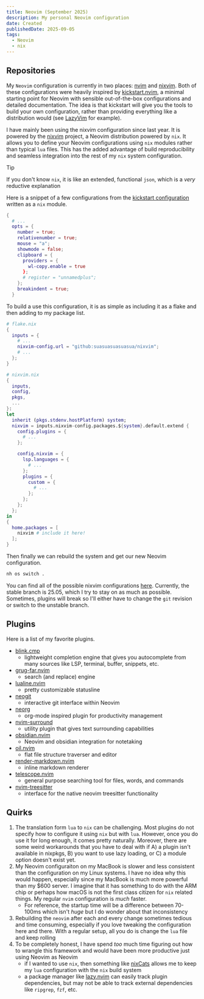 ```yaml
---
title: Neovim (September 2025)
description: My personal Neovim configuration
date: Created
publishedDate: 2025-09-05
tags:
  - Neovim
  - nix
---
```


## Repositories

My `Neovim` configuration is currently in two places:
[nvim](https://github.com/suasuasuasuasua/nvim) and
[nixvim](https://github.com/suasuasuasuasua/nixvim). Both of these
configurations were heavily inspired by
[kickstart.nvim](https://github.com/nvim-lua/kickstart.nvim), a minimal starting
point for Neovim with sensible out-of-the-box configurations and detailed
documentation. The idea is that kickstart will give you the tools to build your
own configuration, rather than providing everything like a distribution would
(see [LazyVim](https://www.lazyvim.org/) for example).

I have mainly been using the nixvim configuration since last year. It is powered
by the [nixvim](https://github.com/nix-community/nixvim) project, a Neovim
distribution powered by `nix`. It allows you to define your Neovim
configurations using `nix` modules rather than typical `lua` files. This has the
added advantage of build reproducibility and seamless integration into the rest
of my `nix` system configuration.

> [!TIP]
> If you don't know `nix`, it is like an extended, functional `json`, which is
> a _very_ reductive explanation

Here is a snippet of a few configurations from the [kickstart
configuration](https://github.com/suasuasuasuasua/nixvim/blob/4909cbf25ccec926b763fe71629ea3ae912fff55/config/kickstart.nix)
written as a `nix` module.

```nix
{
  # ...
  opts = {
    number = true;
    relativenumber = true;
    mouse = "a";
    showmode = false;
    clipboard = {
      providers = {
        wl-copy.enable = true
      };
      # register = "unnamedplus";
    };
    breakindent = true;
  }
```

To build a use this configuration, it is as simple as including it as a flake
and then adding to my package list.

```nix
# flake.nix
{
  inputs = {
    # ...
    nixvim-config.url = "github:suasuasuasuasua/nixvim";
    # ...
  };
}

# nixvim.nix
{
  inputs,
  config,
  pkgs,
  ...
}:
let
  inherit (pkgs.stdenv.hostPlatform) system;
  nixvim = inputs.nixvim-config.packages.${system}.default.extend {
    config.plugins = {
      # ...
    };

    config.nixvim = {
      lsp.languages = {
        # ...
      };
      plugins = {
        custom = {
          # ...
        };
      };
    };
  };
in
{
  home.packages = [
    nixvim # include it here!
  ];
}
```

Then finally we can rebuild the system and get our new Neovim configuration.

```bash
nh os switch .
```

You can find all of the possible nixvim configurations
[here](https://nix-community.github.io/nixvim/). Currently, the stable branch is
25.05, which I try to stay on as much as possible. Sometimes, plugins will break
so I'll either have to change the `git` revision or switch to the unstable
branch.

## Plugins

Here is a list of my favorite plugins.

- [blink.cmp](https://github.com/Saghen/blink.cmp)
  - lightweight completion engine that gives you autocomplete from many sources
  like LSP, terminal, buffer, snippets, etc.
- [grug-far.nvim](https://github.com/MagicDuck/grug-far.nvim)
  - search (and replace) engine
- [lualine.nvim](https://github.com/nvim-lualine/lualine.nvim)
  - pretty customizable statusline
- [neogit](https://github.com/NeogitOrg/neogit)
  - interactive git interface within Neovim
- [neorg](https://github.com/nvim-neorg/neorg)
  - org-mode inspired plugin for productivity management
- [nvim-surround](https://github.com/kylechui/nvim-surround)
  - utility plugin that gives text surrounding capabilities
- [obsidian.nvim](https://github.com/obsidian-nvim/obsidian.nvim)
  - Neovim and obsidian integration for notetaking
- [oil.nvim](https://github.com/stevearc/oil.nvim)
  - flat file structure traverser and editor
- [render-markdown.nvim](https://github.com/MeanderingProgrammer/render-markdown.nvim)
  - inline markdown renderer
- [telescope.nvim](https://github.com/nvim-telescope/telescope.nvim)
  - general purpose searching tool for files, words, and commands
- [nvim-treesitter](https://github.com/nvim-treesitter/nvim-treesitter)
  - interface for the native neovim treesitter functionality

## Quirks

1. The translation form `lua` to `nix` can be challenging. Most plugins do not
   specify how to configure it using `nix` but with `lua`. However, once you do
use it for long enough, it comes pretty naturally. Moreover, there are some
weird workarounds that you have to deal with if A) a plugin isn't available in
nixpkgs, B) you want to use lazy loading, or C) a module option doesn't exist
yet.
2. My Neovim configuraiton on my MacBook is slower and less consistent than the
   configuration on my Linux systems. I have no idea why this would happen,
especially since my MacBook is much more powerful than my $600 server. I imagine
that it has something to do with the ARM chip or perhaps how macOS is not the
first class citizen for `nix` related things. My regular `nvim` configuration is
_much_ faster.
   - For reference, the startup time will be a difference between 70-100ms which
     isn't _huge_ but I do wonder about that inconsistency
3. Rebuilding the `neovim` after each and every change sometimes tedious and
   time consuming, especially if you love tweaking the configuration here and
there. With a regular setup, all you do is change the `lua` file and keep
rolling
4. To be completely honest, I have spend _too_ much time figuring out how to
   wrangle this framework and would have been more productive just using Neovim
as Neovim
   - if I wanted to use `nix`, then something like
   [nixCats](https://nixcats.org/) allows me to keep my `lua` configuration with
   the `nix` build system
   - a package manager like [lazy.nvim](https://lazy.folke.io/) can easily track
   plugin dependencies, but may not be able to track external dependencies like
   `ripgrep`, `fzf`, etc.
